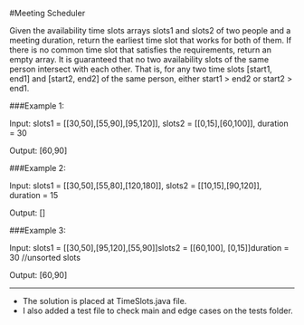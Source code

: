#Meeting Scheduler

Given the availability time slots arrays slots1 and slots2 of two people and a meeting duration, return the earliest time slot that works for both of them. If there is no common time slot that satisfies the requirements, return an empty array. It is guaranteed that no two availability slots of the same person intersect with each other. That is, for any two time slots [start1, end1] and [start2, end2] of the same person, either start1 > end2 or start2 > end1.

###Example 1:

Input: slots1 = [[30,50],[55,90],[95,120]], slots2 = [[0,15],[60,100]], duration = 30

Output: [60,90]

###Example 2:

Input: slots1 = [[30,50],[55,80],[120,180]], slots2 = [[10,15],[90,120]], duration = 15

Output: []

###Example 3:

Input: slots1 = [[30,50],[95,120],[55,90]]slots2 = [[60,100], [0,15]]duration = 30 //unsorted slots

Output: [60,90]

_________________

* The solution is placed at TimeSlots.java file.
* I also added a test file to check main and edge cases on the tests folder.